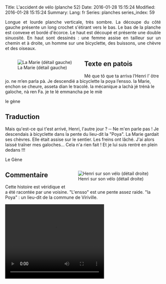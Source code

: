 Title: L'accident de vélo (planche 52)
Date: 2016-01-28 15:15:24
Modified: 2016-01-28 15:15:24
Summary: 
Lang: fr
Series: planches
series_index: 59

<p style="text-align:justify;">Longue et lourde planche verticale, très sombre. La découpe du côté gauche présente un long crochet s'étirant vers le bas. Le bas de la planche est convexe et bordé d'écorce. Le haut est découpé et présente une double sinuosité. En haut sont dessinés : une femme assise en tailleur sur un chemin et à droite, un homme sur une bicyclette, des buissons, une chèvre et des oiseaux.</p>

<figure class="image-block" style="float: left;">
  <img alt="La Marie (détail gauche)" src="{static}/images/planche_52_dessin_marie.png">
  <figcaption style="max-width: 316px">La Marie (détail gauche)</figcaption>
</figure>

<figure class="image-block" style="float: right;">
  <img alt="" src="{static}/images/planche_52.png">
  <figcaption style="max-width: 149px"></figcaption>
</figure>


## Texte en patois
Mé que tô que ta arriva l’Henri l’ ôtre jo.    ne m’en parla pà. Je descendié a bicyclette la poya l’ensso. la  Marie, enchon se cheure, asseta dian le tracolé. la mécanique a lachà jé trénà le galoche, nà ren Fa. je  te lé emmancha pe le miè

le gène

## Traduction
Mais qu'est-ce qui t'est arrivé, Henri, l'autre jour ?
─  Ne m'en parle pas ! Je descendais à bicyclette dans la pente du lieu-dit la "Poya".
 La Marie gardait ses chèvres. Elle était assise sur le sentier. Les freins ont lâché. J'ai alors laissé traîner mes galoches... Cela n'a rien fait ! Et je lui suis rentré en plein dedans !!!

Le Gène



<figure class="image-block" style="float: right;">
  <img alt="Henri sur son vélo (détail droite)" src="{static}/images/planche_52_dessin_henri.png">
  <figcaption style="max-width: 335px">Henri sur son vélo (détail droite)</figcaption>
</figure>



## Commentaire
Cette histoire est véridique et a été racontée par une voisine.
"L'ensso" est une pente assez raide.
"la Poya" : un lieu-dit de la commune de Viriville.

<video width="320" height="240" controls>
  <source src="https://d1njpgd0ygatdn.cloudfront.net/video_52.mp4" type="video/mp4">
</video>
